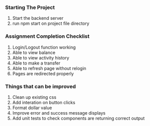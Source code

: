 ### Starting The Project
1. Start the backend server
2. run npm start on project file directory

### Assignment Completion Checklist
1. Login/Logout function working
2. Able to view balance
3. Able to view activity history
4. Able to make a transfer
5. Able to refresh page without relogin
6. Pages are redirected properly

### Things that can be improved
1. Clean up existing css
2. Add interation on button clicks
3. Format dollar value
4. Improve error and success message displays
5. Add unit tests to check components are returning correct output